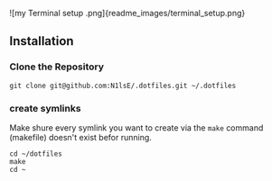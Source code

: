 ![my Terminal setup .png]{readme_images/terminal_setup.png}

## Installation

### Clone the Repository
```
git clone git@github.com:N1lsE/.dotfiles.git ~/.dotfiles
```

### create symlinks
Make shure every symlink you want to create via the `make` command (makefile) doesn't exist befor running.
```
cd ~/dotfiles
make
cd ~
```

